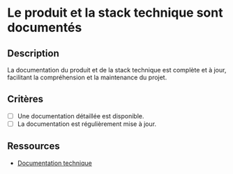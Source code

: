 # Le produit et la stack technique sont documentés

## Description

La documentation du produit et de la stack technique est complète et à jour,
facilitant la compréhension et la maintenance du projet.

## Critères

- [ ] Une documentation détaillée est disponible.
- [ ] La documentation est régulièrement mise à jour.

## Ressources

- [Documentation technique](https://www.writethedocs.org/)
